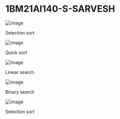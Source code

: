 # 1BM21AI140-S-SARVESH
![image](https://github.com/sarveshvasan03/1BM21AI140-S-SARVESH/assets/136417300/4a529331-411e-4b01-b7f6-1bb16f5fd9db)

Selection sort

![image](https://github.com/sarveshvasan03/1BM21AI140-S-SARVESH/assets/136417300/af278a37-2994-4a80-bb40-823a6387b4ca)

Quick sort

![image](https://github.com/sarveshvasan03/1BM21AI140-S-SARVESH/assets/136417300/020704b0-55e4-4f7f-81b3-453f19d1eb6c)

Linear search

![image](https://github.com/sarveshvasan03/1BM21AI140-S-SARVESH/assets/136417300/39768cc6-fc81-48a9-8420-622771877c2b)

Binary search

![image](https://github.com/sarveshvasan03/1BM21AI140-S-SARVESH/assets/136417300/fcbc7f0e-1bda-465b-be65-13c3f8e8a011)

Selection sort
